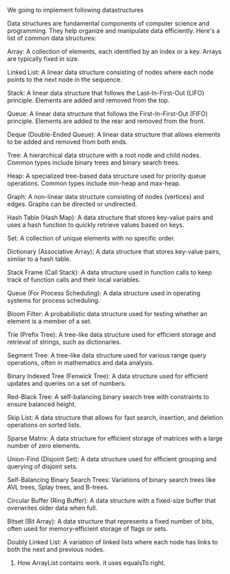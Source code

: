 We going to implement following datastructures


Data structures are fundamental components of computer science and programming. They help organize and manipulate data efficiently. Here's a list of common data structures:

Array: A collection of elements, each identified by an index or a key. Arrays are typically fixed in size.

Linked List: A linear data structure consisting of nodes where each node points to the next node in the sequence.

Stack: A linear data structure that follows the Last-In-First-Out (LIFO) principle. Elements are added and removed from the top.

Queue: A linear data structure that follows the First-In-First-Out (FIFO) principle. Elements are added to the rear and removed from the front.

Deque (Double-Ended Queue): A linear data structure that allows elements to be added and removed from both ends.

Tree: A hierarchical data structure with a root node and child nodes. Common types include binary trees and binary search trees.

Heap: A specialized tree-based data structure used for priority queue operations. Common types include min-heap and max-heap.

Graph: A non-linear data structure consisting of nodes (vertices) and edges. Graphs can be directed or undirected.

Hash Table (Hash Map): A data structure that stores key-value pairs and uses a hash function to quickly retrieve values based on keys.

Set: A collection of unique elements with no specific order.

Dictionary (Associative Array): A data structure that stores key-value pairs, similar to a hash table.

Stack Frame (Call Stack): A data structure used in function calls to keep track of function calls and their local variables.

Queue (For Process Scheduling): A data structure used in operating systems for process scheduling.

Bloom Filter: A probabilistic data structure used for testing whether an element is a member of a set.

Trie (Prefix Tree): A tree-like data structure used for efficient storage and retrieval of strings, such as dictionaries.

Segment Tree: A tree-like data structure used for various range query operations, often in mathematics and data analysis.

Binary Indexed Tree (Fenwick Tree): A data structure used for efficient updates and queries on a set of numbers.

Red-Black Tree: A self-balancing binary search tree with constraints to ensure balanced height.

Skip List: A data structure that allows for fast search, insertion, and deletion operations on sorted lists.

Sparse Matrix: A data structure for efficient storage of matrices with a large number of zero elements.

Union-Find (Disjoint Set): A data structure used for efficient grouping and querying of disjoint sets.

Self-Balancing Binary Search Trees: Variations of binary search trees like AVL trees, Splay trees, and B-trees.

Circular Buffer (Ring Buffer): A data structure with a fixed-size buffer that overwrites older data when full.

Bitset (Bit Array): A data structure that represents a fixed number of bits, often used for memory-efficient storage of flags or sets.

Doubly Linked List: A variation of linked lists where each node has links to both the next and previous nodes.

1. How ArrayList contains work. it uses equalsTo right. 